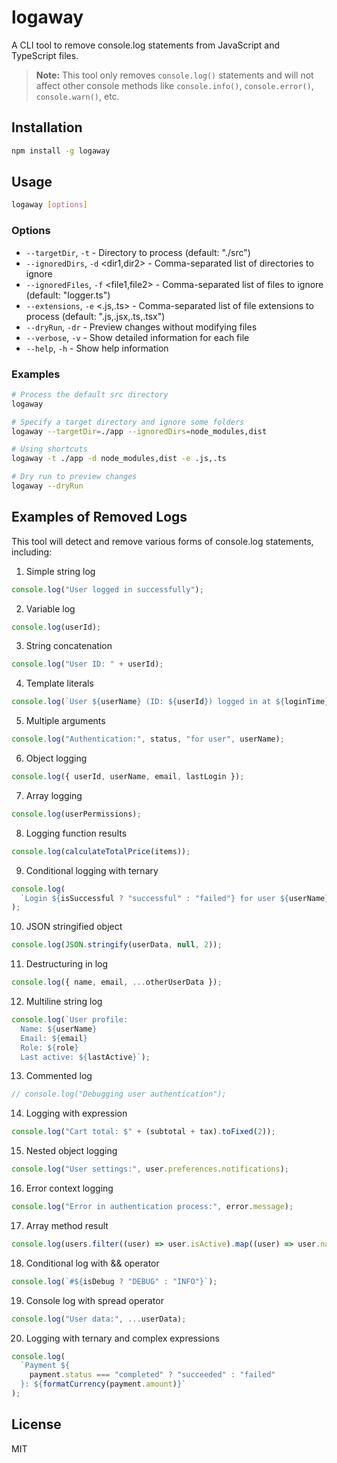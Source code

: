 # logaway

A CLI tool to remove console.log statements from JavaScript and TypeScript files.

> **Note:** This tool only removes `console.log()` statements and will not affect other console methods like `console.info()`, `console.error()`, `console.warn()`, etc.

## Installation

```bash
npm install -g logaway
```

## Usage

```bash
logaway [options]
```

### Options

- `--targetDir`, `-t` <path> - Directory to process (default: "./src")
- `--ignoredDirs`, `-d` <dir1,dir2> - Comma-separated list of directories to ignore
- `--ignoredFiles`, `-f` <file1,file2> - Comma-separated list of files to ignore (default: "logger.ts")
- `--extensions`, `-e` <.js,.ts> - Comma-separated list of file extensions to process (default: ".js,.jsx,.ts,.tsx")
- `--dryRun`, `-dr` - Preview changes without modifying files
- `--verbose`, `-v` - Show detailed information for each file
- `--help`, `-h` - Show help information

### Examples

```bash
# Process the default src directory
logaway

# Specify a target directory and ignore some folders
logaway --targetDir=./app --ignoredDirs=node_modules,dist

# Using shortcuts
logaway -t ./app -d node_modules,dist -e .js,.ts

# Dry run to preview changes
logaway --dryRun
```

## Examples of Removed Logs

This tool will detect and remove various forms of console.log statements, including:

1. Simple string log

```javascript
console.log("User logged in successfully");
```

2. Variable log

```javascript
console.log(userId);
```

3. String concatenation

```javascript
console.log("User ID: " + userId);
```

4. Template literals

```javascript
console.log(`User ${userName} (ID: ${userId}) logged in at ${loginTime}`);
```

5. Multiple arguments

```javascript
console.log("Authentication:", status, "for user", userName);
```

6. Object logging

```javascript
console.log({ userId, userName, email, lastLogin });
```

7. Array logging

```javascript
console.log(userPermissions);
```

8. Logging function results

```javascript
console.log(calculateTotalPrice(items));
```

9. Conditional logging with ternary

```javascript
console.log(
  `Login ${isSuccessful ? "successful" : "failed"} for user ${userName}`
);
```

10. JSON stringified object

```javascript
console.log(JSON.stringify(userData, null, 2));
```

11. Destructuring in log

```javascript
console.log({ name, email, ...otherUserData });
```

12. Multiline string log

```javascript
console.log(`User profile:
  Name: ${userName}
  Email: ${email}
  Role: ${role}
  Last active: ${lastActive}`);
```

13. Commented log

```javascript
// console.log("Debugging user authentication");
```

14. Logging with expression

```javascript
console.log("Cart total: $" + (subtotal + tax).toFixed(2));
```

15. Nested object logging

```javascript
console.log("User settings:", user.preferences.notifications);
```

16. Error context logging

```javascript
console.log("Error in authentication process:", error.message);
```

17. Array method result

```javascript
console.log(users.filter((user) => user.isActive).map((user) => user.name));
```

18. Conditional log with && operator

```javascript
console.log(`#${isDebug ? "DEBUG" : "INFO"}`);
```

19. Console log with spread operator

```javascript
console.log("User data:", ...userData);
```

20. Logging with ternary and complex expressions

```javascript
console.log(
  `Payment ${
    payment.status === "completed" ? "succeeded" : "failed"
  }: ${formatCurrency(payment.amount)}`
);
```

## License

MIT
